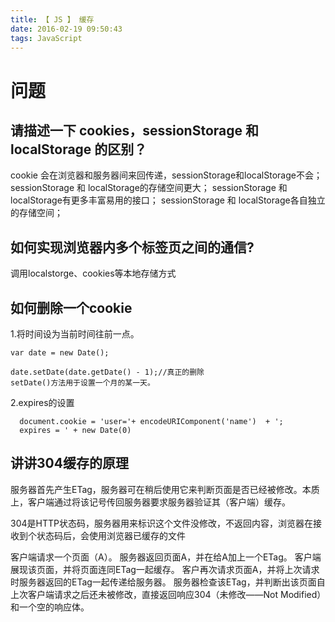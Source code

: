 ```yaml
---
title: 【 JS 】 缓存
date: 2016-02-19 09:50:43
tags: JavaScript
---
```

# 问题
## 请描述一下 cookies，sessionStorage 和 localStorage 的区别？

cookie 会在浏览器和服务器间来回传递，sessionStorage和localStorage不会；
sessionStorage 和 localStorage的存储空间更大；
sessionStorage 和 localStorage有更多丰富易用的接口；
sessionStorage 和 localStorage各自独立的存储空间；

## 如何实现浏览器内多个标签页之间的通信?

调用localstorge、cookies等本地存储方式

## 如何删除一个cookie

1.将时间设为当前时间往前一点。
```
var date = new Date();
 
date.setDate(date.getDate() - 1);//真正的删除
setDate()方法用于设置一个月的某一天。
```

2.expires的设置
```
  document.cookie = 'user='+ encodeURIComponent('name')  + ';
  expires = ' + new Date(0)
```

## 讲讲304缓存的原理

服务器首先产生ETag，服务器可在稍后使用它来判断页面是否已经被修改。本质上，客户端通过将该记号传回服务器要求服务器验证其（客户端）缓存。

304是HTTP状态码，服务器用来标识这个文件没修改，不返回内容，浏览器在接收到个状态码后，会使用浏览器已缓存的文件

客户端请求一个页面（A）。 服务器返回页面A，并在给A加上一个ETag。 客户端展现该页面，并将页面连同ETag一起缓存。 客户再次请求页面A，并将上次请求时服务器返回的ETag一起传递给服务器。 服务器检查该ETag，并判断出该页面自上次客户端请求之后还未被修改，直接返回响应304（未修改——Not Modified）和一个空的响应体。

